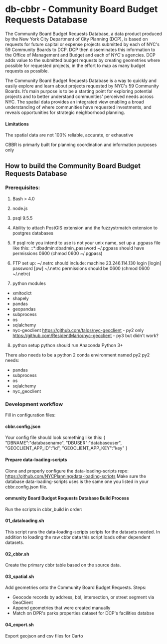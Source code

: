 # db-cbbr - Community Board Budget Requests Database

The Community Board Budget Requests Database, a data product produced by the New York City Department of City Planning (DCP), is based on requests for future capital or expense projects submitted by each of NYC's 59 Community Boards to DCP.  DCP then disseminates this information to the Office of Management and Budget and each of NYC's agencies.  DCP adds value to the submitted budget requests by creating geometries where possible for requested projects, in the effort to map as many budget requests as possible.

The Community Board Budget Requests Database is a way to quickly and easily explore and learn about projects requested by NYC's 59 Community Boards.  It’s main purpose is to be a starting point for exploring potential projects and to better understand communities' perceived needs across NYC.  The spatial data provides an integrated view enabling a broad understanding of where communities have requested investments, and reveals opportunities for strategic neighborhood planning.

#### Limitations
The spatial data are not 100% reliable, accurate, or exhaustive

CBBR is primarly built for planning coordination and information purposes only

## How to build the Community Board Budget Requests Database

### Prerequisites:

1. Bash > 4.0

2. node.js

3. psql 9.5.5

4. Ability to attach PostGIS extension and the fuzzystrmatch extension to postgres databases
   
5. If psql role you intend to use is not your unix name, set up a .pgpass file like this:
    *:*:*:dbadmin:dbadmin_password
    ~/.pgpass should have permissions 0600 (chmod 0600 ~/.pgpass)

6. FTP set up:
 ~/.netrc should include: machine 23.246.114.130 login [login] password [pw]
 ~/.netrc permissions should be 0600 (chmod 0600 ~/.netrc)

7. python modules
- xmltodict
- shapely
- pandas
- geopandas
- subprocess
- os
- sqlalchemy
- nyc-geoclient
https://github.com/talos/nyc-geoclient - py2 only
https://github.com/ResidentMario/nyc-geoclient - py3 but didn't work?

8. python setup
python should run Anaconda Python 3+

There also needs to be a python 2 conda environment named py2
py2 needs:
- pandas
- subprocess
- os
- sqlalchemy
- nyc_geoclient

### Development workflow

Fill in configuration files:

#### cbbr.config.json

Your config file should look something like this:
{
"DBNAME":"databasename",
"DBUSER":"databaseuser",
"GEOCLIENT_APP_ID":"id",
"GEOCLIENT_APP_KEY":"key"
}

#### Prepare data-loading-scripts

Clone and properly configure the data-loading-scripts repo: https://github.com/NYCPlanning/data-loading-scripts 
Make sure the database data-loading-scripts uses is the same one you listed in your cbbr.config.json file.

#### ommunity Board Budget Requests Database Build Process

Run the scripts in cbbr_build in order:

#### 01_dataloading.sh
This script runs the data-loading-scripts scripts for the datasets needed.  In addition to loading the raw cbbr data this script loads other dependent datasets.

#### 02_cbbr.sh
Create the primary cbbr table based on the source data.

#### 03_spatial.sh
Add geometries onto the Community Board Budget Requests.
Steps:
* Geocode records by address, bbl, intersection, or street segment via GeoClient
* Append geometries that were created manually
* Match on DPR's parks properties dataset for DCP's facilities databse

#### 04_export.sh
Export geojson and csv files for Carto
